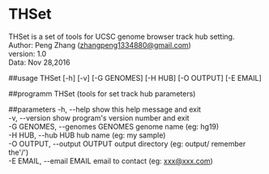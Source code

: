 # THSet
  
  THSet is a set of tools for UCSC genome browser track hub setting. 
  <br>Author: Peng Zhang (zhangpeng1334880@gmail.com)
  <br>version: 1.0
  <br>Data: Nov 28,2016
  
##usage
THSet [-h] [-v] [-G GENOMES] [-H HUB] [-O OUTPUT] [-E EMAIL]

##programm
THSet (tools for set track hub parameters) 

##parameters
  -h, --help            show this help message and exit
  <br>-v, --version         show program's version number and exit
  <br>-G GENOMES, --genomes GENOMES
                        genome name (eg: hg19)
  <br>-H HUB, --hub HUB     hub name (eg: my sample)
  <br>-O OUTPUT, --output OUTPUT
                        output directory (eg: output/ remember the'/')
  <br>-E EMAIL, --email EMAIL
                        email to contact (eg: xxx@xxx.com)
